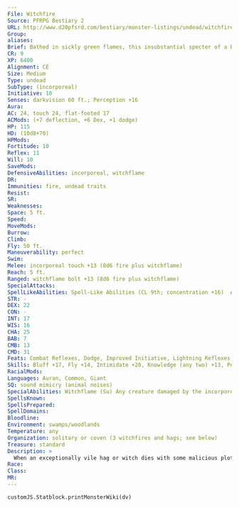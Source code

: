 ```yaml
---
File: Witchfire
Source: PFRPG Bestiary 2
URL: http://www.d20pfsrd.com/bestiary/monster-listings/undead/witchfire
Group: 
aliases: 
Brief: Bathed in sickly green flames, this insubstantial specter of a beautiful young woman floats just off the ground.
CR: 9
XP: 6400
Alignment: CE
Size: Medium
Type: undead
SubType: (incorporeal)
Initiative: 10
Senses: darkvision 60 ft.; Perception +16
Aura: 
AC: 24, touch 24, flat-footed 17
ACMods: (+7 deflection, +6 Dex, +1 dodge)
HP: 115
HD: (10d8+70)
HPMods: 
Fortitude: 10
Reflex: 11
Will: 10
SaveMods: 
DefensiveAbilities: incorporeal, witchflame
DR: 
Immunities: fire, undead traits
Resist: 
SR: 
Weaknesses: 
Space: 5 ft.
Speed: 
MoveMods: 
Burrow: 
Climb: 
Fly: 50 ft.
Maneuverability: perfect
Swim: 
Melee: incorporeal touch +13 (8d6 fire plus witchflame)
Reach: 5 ft.
Ranged: witchflame bolt +13 (8d6 fire plus witchflame)
SpecialAttacks: 
SpellLikeAbilities: Spell-Like Abilities (CL 9th; concentration +16)  At Will-dancing lights, disguise self, ghost sound (DC 17), invisibility, pyrotechnics (DC 19), ray of enfeeblement (DC 18)  1/day-summon (level 4, 2 will-o'- wisps 50%)
STR: -
DEX: 22
CON: -
INT: 17
WIS: 16
CHA: 25
BAB: 7
CMB: 13
CMD: 31
Feats: Combat Reflexes, Dodge, Improved Initiative, Lightning Reflexes, Mobility
Skills: Bluff +17, Fly +14, Intimidate +20, Knowledge (any two) +13, Perception +16, Sense Motive +16, Stealth +19
RacialMods: 
Languages: Auran, Common, Giant
SQ: sound mimicry (animal noises)
SpecialAbilities: Witchflame (Su) Any creature damaged by the incorporeal touch or ranged bolt attacks of a witchfire must succeed on a DC 22 Will save or become engulfed in sickly green flames. While these eerie flames deal no additional damage, the affected creature glows as per faerie fire and becomes sickened. While under the effects of the witchflame, the victim gains vulnerability to fire and takes half again as much damage (+50%) from fire attacks of any sort. This effect persists for 10 minutes. The supernatural flames can only be extinguished before this duration expires by a break enchantment, miracle, remove curse, or wish spell-the effective caster level of the witchflame is equal to the witchfire's HD (CL 10th for most witchfires). Any creature entering the same square as a witchfire or striking it with a melee attack must succeed on a DC 22 Will save or begin burning with witchflame, even if the attack would not otherwise harm the witchfire because of its incorporeal nature. A bolt of witchflame has a range of 60 feet with no range increment. The save DCs are Charisma-based.
SpellsKnown: 
SpellsPrepared: 
SpellDomains: 
Bloodline: 
Environment: swamps/woodlands
Temperature: any
Organization: solitary or coven (3 witchfires and hags; see below)
Treasure: standard
Description: >
  When an exceptionally vile hag or witch dies with some malicious plot left incomplete, or proves too horridly tenacious to succumb to the call of death, the foul energies of these wicked old crones sometimes spawn incorporeal undead known as witchfires. These ghostly creatures appear much as they did in life, although the grotesque undead energy that births them makes them appear young and attractive and wreathes their insubstantial bodies in a powerful aura of sickly green flame, a ghostly fire referred to as "witchflame" in local legends.  Strings of will-o'-wisps are often found in the immediate vicinity of witchfires and are typically led by the undead, leading scholars to speculate that the creatures feed off of a witchfire's flames and fury.  WITCHFIRE COVENS  Witchfires occasionally join or subjugate existing hag covens (see page 167 of the Pathfinder RPG Bestiary). A hag coven that includes a witchfire gains the following additional coven spell-like abilities: 3/day-blight, create undead, fire storm (DC 21), nightmare (DC 18), waves of exhaustion (DC 20). All abilities function at CL 9th, and save DCs are based on a Charisma score of 16. The use of these abilities functions identically to other coven abilities. Such covens must have at least one living hag, as covens of three witchfires gain no coven-related abilities.
Race: 
Class: 
MR: 
---
```

```dataviewjs
customJS.Statblock.printMonsterWiki(dv)
```
